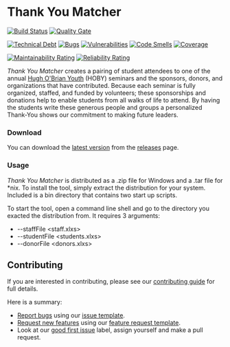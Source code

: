 # Thank You Matcher

[![Build Status](https://travis-ci.org/hobynye/thank-you-matcher.svg?branch=master)](https://travis-ci.org/hobynye/thank-you-matcher)
[![Quality Gate](https://sonarcloud.io/api/project_badges/measure?project=org.hoby.nye.tym%3Athank-you-matcher&metric=alert_status)](https://sonarcloud.io/dashboard?id=org.hoby.nye%3Athank-you-matcher)

[![Technical Debt](https://sonarcloud.io/api/project_badges/measure?project=org.hoby.nye.tym%3Athank-you-matcher&metric=sqale_index)](https://sonarcloud.io/dashboard?id=org.hoby.nye%3Athank-you-matcher)
[![Bugs](https://sonarcloud.io/api/project_badges/measure?project=org.hoby.nye.tym%3Athank-you-matcher&metric=bugs)](https://sonarcloud.io/dashboard?id=org.hoby.nye%3Athank-you-matcher)
[![Vulnerabilities](https://sonarcloud.io/api/project_badges/measure?project=org.hoby.nye.tym%3Athank-you-matcher&metric=vulnerabilities)](https://sonarcloud.io/dashboard?id=org.hoby.nye%3Athank-you-matcher)
[![Code Smells](https://sonarcloud.io/api/project_badges/measure?project=org.hoby.nye.tym%3Athank-you-matcher&metric=code_smells)](https://sonarcloud.io/dashboard?id=org.hoby.nye%3Athank-you-matcher)
[![Coverage](https://sonarcloud.io/api/project_badges/measure?project=org.hoby.nye.tym%3Athank-you-matcher&metric=coverage)](https://sonarcloud.io/dashboard?id=org.hoby.nye%3Athank-you-matcher)

[![Maintainability Rating](https://sonarcloud.io/api/project_badges/measure?project=org.hoby.nye.tym%3Athank-you-matcher&metric=sqale_rating)](https://sonarcloud.io/dashboard?id=org.hoby.nye%3Athank-you-matcher)
[![Reliability Rating](https://sonarcloud.io/api/project_badges/measure?project=org.hoby.nye.tym%3Athank-you-matcher&metric=reliability_rating)](https://sonarcloud.io/dashboard?id=org.hoby.nye%3Athank-you-matcher)

_Thank You Matcher_ creates a pairing of student attendees to one of the annual [Hugh O'Brian Youth](http://hoby.org) 
(HOBY) seminars and the sponsors, donors, and organizations that have contributed. Because each seminar is fully 
organized, staffed, and funded by volunteers; these sponsorships and donations help to enable students from all walks 
of life to attend. By having the students write these generous people and groups a personalized Thank-You shows our 
commitment to making future leaders.

### Download
You can download the [latest version](https://github.com/hobynye/thank-you-matcher/releases/latest) from the [releases](https://github.com/hobynye/thank-you-matcher/releases) page.

### Usage
_Thank You Matcher_ is distributed as a .zip file for Windows and a .tar file for *nix. To install the tool, simply
extract the distribution for your system. Included is a bin directory that contains two start up scripts.

To start the tool, open a command line shell and go to the directory you exacted the distribution from. It requires 3
arguments:
   - --staffFile <staff.xlxs>
   - --studentFile <students.xlxs>
   - --donorFile <donors.xlxs>

## Contributing
If you are interested in contributing, please see our [contributing guide](https://github.com/hobynye/.github/blob/master/CONTRIBUTING.md#contributing)
for full details.

Here is a summary:
   - [Report bugs](https://github.com/hobynye/.github/blob/master/CONTRIBUTING.md#reporting-bugs) using our 
   [issue template](https://github.com/hobynye/thank-you-matcher/issues/new?assignees=&labels=bug&template=bug_report.md&title=).
   - [Request new features](https://github.com/hobynye/.github/blob/master/CONTRIBUTING.md#suggesting-enhancements) 
   using our [feature request template](https://github.com/hobynye/thank-you-matcher/issues/new?assignees=&labels=enhancement&template=feature_request.md&title=).
   - Look at our [good first issue](https://github.com/hobynye/thank-you-matcher/labels/good%20first%20issue) label, 
   assign yourself and make a pull request.
